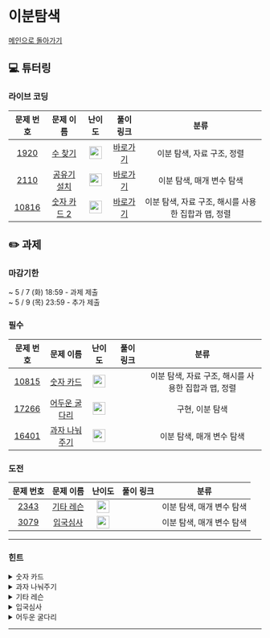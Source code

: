# 이분탐색
[메인으로 돌아가기](https://github.com/Altu-Bitu-6/Notice) 
## 💻 튜터링 
### 라이브 코딩
| 문제 번호 | 문제 이름 | 난이도 | 풀이 링크 | 분류 |
| :-: | :-: | :-: | :-: | :-: |
| [1920](https://www.acmicpc.net/problem/1920) | [수 찾기](https://www.acmicpc.net/problem/1920) | <img height="25px" width="25px" src="https://static.solved.ac/tier_small/7.svg"/> | [바로가기](https://github.com/Altu-Bitu-6/Notice/blob/main/10_이분탐색/라이브코딩/1920.cpp) | 이분 탐색, 자료 구조, 정렬 |
| [2110](https://www.acmicpc.net/problem/2110) | [공유기 설치](https://www.acmicpc.net/problem/2110) | <img height="25px" width="25px" src="https://static.solved.ac/tier_small/12.svg"/> | [바로가기](https://github.com/Altu-Bitu-6/Notice/blob/main/10_이분탐색/라이브코딩/2110.cpp) | 이분 탐색, 매개 변수 탐색 |
| [10816](https://www.acmicpc.net/problem/10816) | [숫자 카드 2](https://www.acmicpc.net/problem/10816) | <img height="25px" width="25px" src="https://static.solved.ac/tier_small/7.svg"/> | [바로가기](https://github.com/Altu-Bitu-6/Notice/blob/main/10_이분탐색/라이브코딩/10816.cpp) | 이분 탐색, 자료 구조, 해시를 사용한 집합과 맵, 정렬 |
## ✏️ 과제 
### 마감기한
~ 5 / 7 (화) 18:59 - 과제 제출 </br>
~ 5 / 9 (목) 23:59 - 추가 제출 </br>
### 필수
| 문제 번호 | 문제 이름 | 난이도 | 풀이 링크 | 분류 |
| :-: | :-: | :-: | :-: | :-: |
| [10815](https://www.acmicpc.net/problem/10815) | [숫자 카드](https://www.acmicpc.net/problem/10815) | <img height="25px" width="25px" src="https://static.solved.ac/tier_small/6.svg"/> |  | 이분 탐색, 자료 구조, 해시를 사용한 집합과 맵, 정렬 |
| [17266](https://www.acmicpc.net/problem/17266) | [어두운 굴다리](https://www.acmicpc.net/problem/17266) | <img height="25px" width="25px" src="https://static.solved.ac/tier_small/7.svg"/> |  | 구현, 이분 탐색 |
| [16401](https://www.acmicpc.net/problem/16401) | [과자 나눠주기](https://www.acmicpc.net/problem/16401) | <img height="25px" width="25px" src="https://static.solved.ac/tier_small/9.svg"/> |  | 이분 탐색, 매개 변수 탐색 |
### 도전
| 문제 번호 | 문제 이름 | 난이도 | 풀이 링크 | 분류 |
| :-: | :-: | :-: | :-: | :-: |
| [2343](https://www.acmicpc.net/problem/2343) | [기타 레슨](https://www.acmicpc.net/problem/2343) | <img height="25px" width="25px" src="https://static.solved.ac/tier_small/10.svg"/> |  | 이분 탐색, 매개 변수 탐색 |
| [3079](https://www.acmicpc.net/problem/3079) | [입국심사](https://www.acmicpc.net/problem/3079) | <img height="25px" width="25px" src="https://static.solved.ac/tier_small/11.svg"/> |  | 이분 탐색, 매개 변수 탐색 |
---
 ### 힌트
<details><summary>숫자 카드</summary><div markdown="1">&nbsp;&nbsp;&nbsp;&nbsp;라이브 코딩 문제를 복습하며 풀어봅시다. 찾아야 할 게 무엇일까요?</div></details>
<details><summary>과자 나눠주기</summary><div markdown="1">&nbsp;&nbsp;&nbsp;&nbsp;막대 과자는 길이와 상관없이 여러 조각으로 나눠질 수 있어요!</div></details>
<details><summary>기타 레슨</summary><div markdown="1">&nbsp;&nbsp;&nbsp;&nbsp;블루레이 크기의 범위는 무엇일까요?</div></details>
<details><summary>입국심사</summary><div markdown="1">&nbsp;&nbsp;&nbsp;&nbsp;라이브 코딩 때 풀어본 공유기 설치 문제와 유사해보이네요. 어떤 값을 기준으로 탐색하여 무엇을 비교해야 할지 생각해보세요 :) 자료형의 범위에 유의해주세요</div></details>
<details><summary>어두운 굴다리</summary><div markdown="1">&nbsp;&nbsp;&nbsp;&nbsp;가로등 불빛 길이로 이분탐색을 시도해보세요! 불빛길이와 가로등 간격 길이를 잘 살펴보시면 조건이 보일거에요. :)</div></details>

---